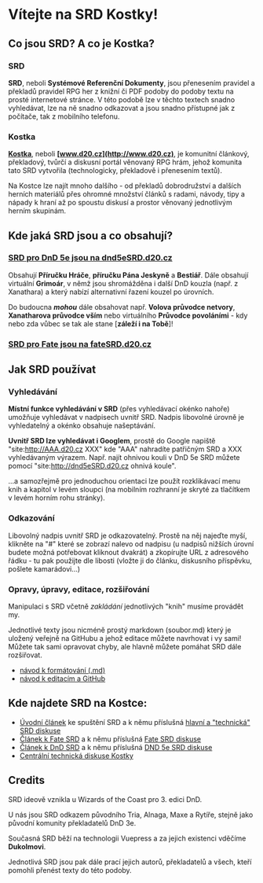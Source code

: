 # Vítejte na SRD Kostky!

## Co jsou SRD? A co je Kostka? 

### SRD

**SRD**, neboli **Systémové Referenční Dokumenty**, jsou přenesením pravidel a překladů pravidel RPG her z knižní či PDF podoby do podoby textu na prosté internetové stránce. V této podobě lze v těchto textech snadno vyhledávat, lze na ně snadno odkazovat a jsou snadno přístupné jak z počítače, tak z mobilního telefonu. 

### Kostka

**[Kostka](http://www.d20.cz)**, neboli **[www.d20.cz](http://www.d20.cz)**, je komunitní článkový, překladový, tvůrčí a diskusní portál věnovaný RPG hrám, jehož komunita tato SRD vytvořila (technologicky, překladově i přenesením textů). 

Na Kostce lze najít mnoho dalšího - od překladů dobrodružství a dalších herních materiálů přes ohromné množství článků s radami, návody, tipy a nápady k hraní až po spoustu diskusí a prostor věnovaný jednotlivým herním skupinám.

## Kde jaká SRD jsou a co obsahují?

### [SRD pro DnD 5e jsou na dnd5eSRD.d20.cz](http://dnd5eSRD.d20.cz)

Obsahují **Příručku Hráče**, **příručku Pána Jeskyně** a **Bestiář**. Dále obsahují virtuální **Grimoár**, v němž jsou shromážděna i další DnD kouzla (např. z Xanathara) a který nabízí alternativní řazení kouzel po úrovních.

Do budoucna ***mohou*** dále obsahovat např. **Volova průvodce netvory**, **Xanatharova průvodce vším** nebo virtuálního **Průvodce povoláními** - kdy nebo zda vůbec se tak ale stane [**záleží i na Tobě**]!

### [SRD pro Fate jsou na fateSRD.d20.cz](http://FateSRD.d20.cz)


## Jak SRD používat

### Vyhledávání

**Místní funkce vyhledávání v SRD** (přes vyhledávací okénko nahoře) umožňuje vyhledávat v nadpisech uvnitř SRD. Nadpis libovolné úrovně je vyhledatelný a okénko obsahuje našeptávání.

**Uvnitř SRD lze vyhledávat i Googlem**, prostě do Google napiště "site:http://AAA.d20.cz XXX" kde "AAA" nahradíte patřičným SRD a XXX vyhledávaným výrazem. Např. najít ohnivou kouli v DnD 5e SRD můžete pomocí "site:http://dnd5eSRD.d20.cz ohnivá koule".

...a samozřejmě pro jednoduchou orientaci lze použít rozklikávací menu knih a kapitol v levém sloupci (na mobilním rozhranní je skryté za tlačítkem v levém horním rohu stránky).

### Odkazování

Libovolný nadpis uvnitř SRD je odkazovatelný. Prostě na něj najeďte myší, klikněte na "#" které se zobrazí nalevo od nadpisu (u nadpisů nižších úrovní budete možná potřebovat kliknout dvakrát) a zkopírujte URL z adresového řádku - tu pak použijte dle libosti (vložte ji do článku, diskusního příspěvku, pošlete kamarádovi...)

### Opravy, úpravy, editace, rozšiřování

Manipulaci s SRD včetně *zakládání* jednotlivých "knih" musíme provádět my.

Jednotlivé texty jsou nicméně prostý markdown (soubor.md) který je uložený veřejně na GitHubu a jehož editace můžete navrhovat i vy sami! Můžete tak sami opravovat chyby, ale hlavně můžete pomáhat SRD dále rozšiřovat.

- [návod k formátování (.md)](http://fatesrd.d20.cz/faq/formatovani.html)
- [návod k editacím a GitHub](http://fatesrd.d20.cz/faq/github.html)


## Kde najdete SRD na Kostce:

- [Úvodní článek](http://www.d20.cz/clanky/stripky/srd-pravidla-na-kostce.html) ke spuštění SRD a k němu příslušná [hlavní a "technická" SRD diskuse](http://www.d20.cz/diskuze/kultura-diskuze/52183.html)
- [Článek k Fate SRD](http://www.d20.cz/clanky/stripky/fate-srd-na-kostce.html) a k němu příslušná [Fate SRD diskuse](http://www.d20.cz/diskuze/kultura-diskuze/52197.html)
- [Článek k DnD SRD](http://www.d20.cz/clanky/stripky/dnd-5e-srd-na-kostce.html) a k němu příslušná [DND 5e SRD diskuse](http://www.d20.cz/diskuze/kultura-diskuze/52198.html)
- [Centrální technická diskuse Kostky](http://www.d20.cz/diskuze/kultura-diskuze/50495.html)


## Credits

SRD ideově vznikla u Wizards of the Coast pro 3. edici DnD. 

U nás jsou SRD odkazem původního Tria, Alnaga, Maxe a Rytíře, stejně jako původní komunity překladatelů DnD 3e.

Současná SRD běží na technologii Vuepress a za jejich existenci vděčíme **Dukolmovi**. 

Jednotlivá SRD jsou pak dále prací jejich autorů, překladatelů a všech, kteří pomohli přenést texty do této podoby.

